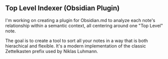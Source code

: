 ## Top Level Indexer (Obsidian Plugin)

I'm working on creating a plugin for Obsidian.md to analyze each note's relationship within a semantic context, all centering around one "Top Level" note.

The goal is to create a tool to sort all your notes in a way that is both hierachical and flexible. It's a modern implementation of the classic Zettelkasten prefix used by Niklas Luhmann.
